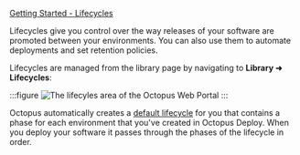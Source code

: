 [Getting Started - Lifecycles](https://www.youtube.com/watch?v=ofc-u61ukRA)

Lifecycles give you control over the way releases of your software are promoted between your environments. You can also use them to automate deployments and set retention policies.

Lifecycles are managed from the library page by navigating to **Library ➜ Lifecycles**:

:::figure
![The lifecyles area of the Octopus Web Portal](/docs/shared-content/releases/images/lifecycles.png)
:::

Octopus automatically creates a [default lifecycle](/docs/releases/lifecycles/#default-lifecycle) for you that contains a phase for each environment that you've created in Octopus Deploy. When you deploy your software it passes through the phases of the lifecycle in order.
